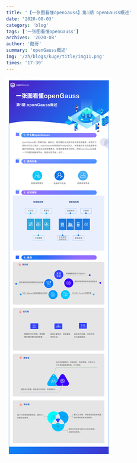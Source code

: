 ```yaml
---
title: '【一张图看懂openGauss】第1期 openGauss概述'
date: '2020-08-03'
category: 'blog'
tags: ['一张图看懂openGauss']
archives: '2020-08'
author: '酷哥'
summary: 'openGauss概述'
img: '/zh/blogs/kuge/title/img11.png'
times: '17:30'
---
```


<img src='./img/Issue_1_openGauss_Overview.jpg'>
